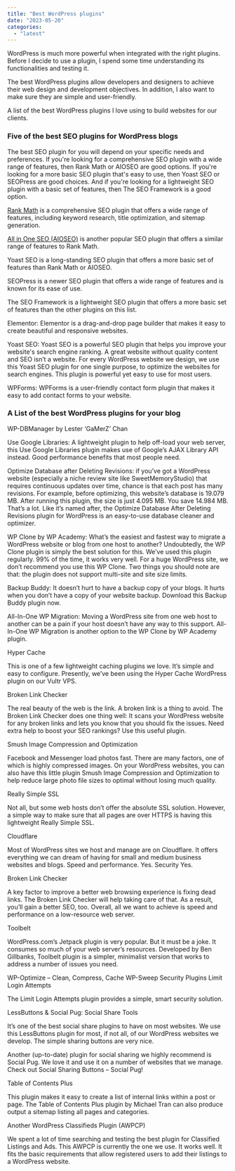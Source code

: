 ```yaml
---
title: "Best WordPress plugins"
date: "2023-05-20"
categories: 
  - "latest"
---
```


WordPress is much more powerful when integrated with the right plugins. Before I decide to use a plugin, I spend some time understanding its functionalities and testing it.

The best WordPress plugins allow developers and designers to achieve their web design and development objectives. In addition, I also want to make sure they are simple and user-friendly.

A list of the best WordPress plugins I love using to build websites for our clients.

### Five of the best SEO plugins for WordPress blogs

The best SEO plugin for you will depend on your specific needs and preferences. If you're looking for a comprehensive SEO plugin with a wide range of features, then Rank Math or AIOSEO are good options. If you're looking for a more basic SEO plugin that's easy to use, then Yoast SEO or SEOPress are good choices. And if you're looking for a lightweight SEO plugin with a basic set of features, then The SEO Framework is a good option.

[Rank Math](https://rankmath.com/) is a comprehensive SEO plugin that offers a wide range of features, including keyword research, title optimization, and sitemap generation.

[All in One SEO (AIOSEO)](https://aioseo.com/) is another popular SEO plugin that offers a similar range of features to Rank Math.

Yoast SEO is a long-standing SEO plugin that offers a more basic set of features than Rank Math or AIOSEO.

SEOPress is a newer SEO plugin that offers a wide range of features and is known for its ease of use.

The SEO Framework is a lightweight SEO plugin that offers a more basic set of features than the other plugins on this list.

Elementor: Elementor is a drag-and-drop page builder that makes it easy to create beautiful and responsive websites.

Yoast SEO: Yoast SEO is a powerful SEO plugin that helps you improve your website's search engine ranking. A great website without quality content and SEO isn’t a website. For every WordPress website we design, we use this Yoast SEO plugin for one single purpose, to optimize the websites for search engines. This plugin is powerful yet easy to use for most users.

WPForms: WPForms is a user-friendly contact form plugin that makes it easy to add contact forms to your website.

### A List of the best WordPress plugins for your blog

WP-DBManager by Lester ‘GaMerZ’ Chan

Use Google Libraries: A lightweight plugin to help off-load your web server, this Use Google Libraries plugin makes use of Google’s AJAX Library API instead. Good performance benefits that most people need.

Optimize Database after Deleting Revisions: if you’ve got a WordPress website (especially a niche review site like SweetMemoryStudio) that requires continuous updates over time, chance is that each post has many revisions. For example, before optimizing, this website’s database is 19.079 MB. After running this plugin, the size is just 4.095 MB. You save 14.984 MB. That’s a lot. Like it’s named after, the Optimize Database After Deleting Revisions plugin for WordPress is an easy-to-use database cleaner and optimizer.

WP Clone by WP Academy: What’s the easiest and fastest way to migrate a WordPress website or blog from one host to another? Undoubtedly, the WP Clone plugin is simply the best solution for this. We’ve used this plugin regularly. 99% of the time, it works very well. For a huge WordPress site, we don’t recommend you use this WP Clone. Two things you should note are that: the plugin does not support multi-site and site size limits.

Backup Buddy: It doesn’t hurt to have a backup copy of your blogs. It hurts when you don’t have a copy of your website backup. Download this Backup Buddy plugin now.

All-In-One WP Migration: Moving a WordPress site from one web host to another can be a pain if your host doesn’t have any way to this support. All-In-One WP Migration is another option to the WP Clone by WP Academy plugin.

Hyper Cache

This is one of a few lightweight caching plugins we love. It’s simple and easy to configure. Presently, we’ve been using the Hyper Cache WordPress plugin on our Vultr VPS.

Broken Link Checker

The real beauty of the web is the link. A broken link is a thing to avoid. The Broken Link Checker does one thing well: It scans your WordPress website for any broken links and lets you know that you should fix the issues. Need extra help to boost your SEO rankings? Use this useful plugin.

Smush Image Compression and Optimization

Facebook and Messenger load photos fast. There are many factors, one of which is highly compressed images. On your WordPress websites, you can also have this little plugin Smush Image Compression and Optimization to help reduce large photo file sizes to optimal without losing much quality.

Really Simple SSL

Not all, but some web hosts don’t offer the absolute SSL solution. However, a simple way to make sure that all pages are over HTTPS is having this lightweight Really Simple SSL.

Cloudflare

Most of WordPress sites we host and manage are on Cloudflare. It offers everything we can dream of having for small and medium business websites and blogs. Speed and performance. Yes. Security Yes.

Broken Link Checker

A key factor to improve a better web browsing experience is fixing dead links. The Broken Link Checker will help taking care of that. As a result, you’ll gain a better SEO, too. Overall, all we want to achieve is speed and performance on a low-resource web server.

Toolbelt

WordPress.com’s Jetpack plugin is very popular. But it must be a joke. It consumes so much of your web server’s resources. Developed by Ben Gillbanks, Toolbelt plugin is a simpler, minimalist version that works to address a number of issues you need.

WP-Optimize – Clean, Compress, Cache WP-Sweep Security Plugins Limit Login Attempts

The Limit Login Attempts plugin provides a simple, smart security solution.

LessButtons & Social Pug: Social Share Tools

It’s one of the best social share plugins to have on most websites. We use this LessButtons plugin for most, if not all, of our WordPress websites we develop. The simple sharing buttons are very nice.

Another (up-to-date) plugin for social sharing we highly recommend is Social Pug. We love it and use it on a number of websites that we manage. Check out Social Sharing Buttons – Social Pug!

Table of Contents Plus

This plugin makes it easy to create a list of internal links within a post or page. The Table of Contents Plus plugin by Michael Tran can also produce output a sitemap listing all pages and categories.

Another WordPress Classifieds Plugin (AWPCP)

We spent a lot of time searching and testing the best plugin for Classified Listings and Ads. This AWPCP is currently the one we use. It works well. It fits the basic requirements that allow registered users to add their listings to a WordPress website.
